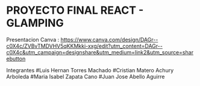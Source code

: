 # PROYECTO FINAL REACT - GLAMPING

Presentacion Canva : https://www.canva.com/design/DAGr--c0X4c/ZVBvTMDVHV5qKKMkki-xxg/edit?utm_content=DAGr--c0X4c&utm_campaign=designshare&utm_medium=link2&utm_source=sharebutton

Integrantes
#Luis Hernan Torres Machado
#Cristian Matero Achury Arboleda
#Maria Isabel Zapata Cano
#Juan Jose Abello Aguirre

